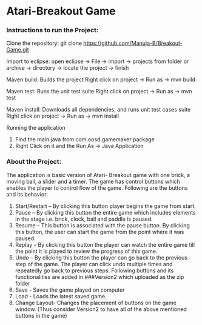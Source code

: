 # Atari-Breakout Game
### Instructions to run the Project:
Clone the repository:
git clone https://github.com/Manuja-B/Breakout-Game.git

Import to eclipse:
open eclipse -> File -> import -> projects from folder or archive 
-> directory -> locate the project -> finish

Maven build: Builds the project
Right click on project -> Run as -> mvn build

Maven test: Runs the unit test suite
Right click on project -> Run as -> mvn test

Maven install: Downloads all dependencies, and runs unit test cases suite
Right click on project -> Run as -> mvn install

Running the application
1. Find the main.java from com.oosd.gamemaker package
2. Right Click on it and the Run As -> Java Application

### About the Project:
The application is basic version of Atari- Breakout game with one brick, a moving ball, a slider and a timer.
The game has control buttons which enables the player to control flow of the game. 
Following are the buttons and its behavior:

1. Start/Restart – By clicking this button player begins the game from start.
2. Pause – By clicking this button the entire game which includes elements in the stage i.e. brick, clock, ball and paddle is paused.
3. Resume – This button is associated with the pause button. By clicking this button, the user can start the game from the point where it was paused.
4. Replay – By clicking this button the player can watch the entire game till the point it is played to review the progress of this game.
5. Undo – By clicking this button the player can go back to the previous step of the game. The player can click undo multiple times and repeatedly go back to previous steps.
Following buttons and its functionalities are added in ###Version2 which uploaded as the zip folder
6. Save - Saves the game played on computer
7. Load - Loads the latest saved game.
8. Change Layout- Changes the placement of buttons on the game window.
(Thus consider Version2 to have all of the above mentioned buttons in the game)
